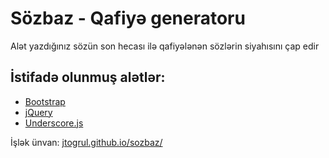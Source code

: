 Sözbaz - Qafiyə generatoru
==========================

Alət yazdığınız sözün son hecası ilə qafiyələnən sözlərin siyahısını çap edir

İstifadə olunmuş alətlər:
-------------------------
* [Bootstrap](http://getbootstrap.com/)
* [jQuery](http://jquery.com/)
* [Underscore.js](http://underscorejs.org/)

İşlək ünvan: [jtogrul.github.io/sozbaz/](http://jtogrul.github.io/sozbaz/)